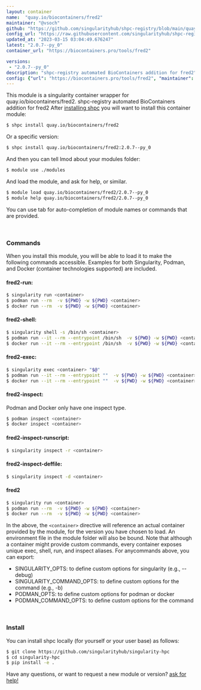 ```yaml
---
layout: container
name:  "quay.io/biocontainers/fred2"
maintainer: "@vsoch"
github: "https://github.com/singularityhub/shpc-registry/blob/main/quay.io/biocontainers/fred2/container.yaml"
config_url: "https://raw.githubusercontent.com/singularityhub/shpc-registry/main/quay.io/biocontainers/fred2/container.yaml"
updated_at: "2023-03-15 03:04:49.676247"
latest: "2.0.7--py_0"
container_url: "https://biocontainers.pro/tools/fred2"

versions:
 - "2.0.7--py_0"
description: "shpc-registry automated BioContainers addition for fred2"
config: {"url": "https://biocontainers.pro/tools/fred2", "maintainer": "@vsoch", "description": "shpc-registry automated BioContainers addition for fred2", "latest": {"2.0.7--py_0": "sha256:4f9084258ce366afd8716eafca32fe2a3bdfc4b2ae8f369cf909e6caa2b9b5e6"}, "tags": {"2.0.7--py_0": "sha256:4f9084258ce366afd8716eafca32fe2a3bdfc4b2ae8f369cf909e6caa2b9b5e6"}, "docker": "quay.io/biocontainers/fred2"}
---
```


This module is a singularity container wrapper for quay.io/biocontainers/fred2.
shpc-registry automated BioContainers addition for fred2
After [installing shpc](#install) you will want to install this container module:


```bash
$ shpc install quay.io/biocontainers/fred2
```

Or a specific version:

```bash
$ shpc install quay.io/biocontainers/fred2:2.0.7--py_0
```

And then you can tell lmod about your modules folder:

```bash
$ module use ./modules
```

And load the module, and ask for help, or similar.

```bash
$ module load quay.io/biocontainers/fred2/2.0.7--py_0
$ module help quay.io/biocontainers/fred2/2.0.7--py_0
```

You can use tab for auto-completion of module names or commands that are provided.

<br>

### Commands

When you install this module, you will be able to load it to make the following commands accessible.
Examples for both Singularity, Podman, and Docker (container technologies supported) are included.

#### fred2-run:

```bash
$ singularity run <container>
$ podman run --rm  -v ${PWD} -w ${PWD} <container>
$ docker run --rm  -v ${PWD} -w ${PWD} <container>
```

#### fred2-shell:

```bash
$ singularity shell -s /bin/sh <container>
$ podman run --it --rm --entrypoint /bin/sh  -v ${PWD} -w ${PWD} <container>
$ docker run --it --rm --entrypoint /bin/sh  -v ${PWD} -w ${PWD} <container>
```

#### fred2-exec:

```bash
$ singularity exec <container> "$@"
$ podman run --it --rm --entrypoint ""  -v ${PWD} -w ${PWD} <container> "$@"
$ docker run --it --rm --entrypoint ""  -v ${PWD} -w ${PWD} <container> "$@"
```

#### fred2-inspect:

Podman and Docker only have one inspect type.

```bash
$ podman inspect <container>
$ docker inspect <container>
```

#### fred2-inspect-runscript:

```bash
$ singularity inspect -r <container>
```

#### fred2-inspect-deffile:

```bash
$ singularity inspect -d <container>
```



#### fred2

```bash
$ singularity run <container>
$ podman run --rm  -v ${PWD} -w ${PWD} <container>
$ docker run --rm  -v ${PWD} -w ${PWD} <container>
```


In the above, the `<container>` directive will reference an actual container provided
by the module, for the version you have chosen to load. An environment file in the
module folder will also be bound. Note that although a container
might provide custom commands, every container exposes unique exec, shell, run, and
inspect aliases. For anycommands above, you can export:

 - SINGULARITY_OPTS: to define custom options for singularity (e.g., --debug)
 - SINGULARITY_COMMAND_OPTS: to define custom options for the command (e.g., -b)
 - PODMAN_OPTS: to define custom options for podman or docker
 - PODMAN_COMMAND_OPTS: to define custom options for the command

<br>

### Install

You can install shpc locally (for yourself or your user base) as follows:

```bash
$ git clone https://github.com/singularityhub/singularity-hpc
$ cd singularity-hpc
$ pip install -e .
```

Have any questions, or want to request a new module or version? [ask for help!](https://github.com/singularityhub/singularity-hpc/issues)